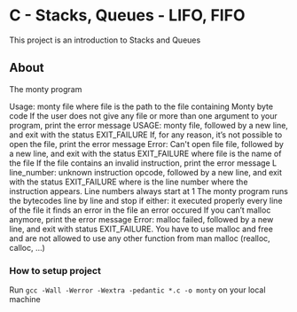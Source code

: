 # C - Stacks, Queues - LIFO, FIFO

This project is an introduction to Stacks and Queues

## About

The monty program

Usage: monty file
where file is the path to the file containing Monty byte code
If the user does not give any file or more than one argument to your program, print the error message USAGE: monty file, followed by a new line, and exit with the status EXIT_FAILURE
If, for any reason, it’s not possible to open the file, print the error message Error: Can't open file file, followed by a new line, and exit with the status EXIT_FAILURE
where file is the name of the file
If the file contains an invalid instruction, print the error message L line_number: unknown instruction opcode, followed by a new line, and exit with the status EXIT_FAILURE
where is the line number where the instruction appears.
Line numbers always start at 1
The monty program runs the bytecodes line by line and stop if either:
it executed properly every line of the file
it finds an error in the file
an error occured
If you can’t malloc anymore, print the error message Error: malloc failed, followed by a new line, and exit with status EXIT_FAILURE.
You have to use malloc and free and are not allowed to use any other function from man malloc (realloc, calloc, …)

### How to setup project

Run `gcc -Wall -Werror -Wextra -pedantic *.c -o monty` on your local machine
